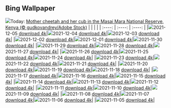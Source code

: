 ## Bing Wallpaper
![](./wallpaper/2021-12-05.jpg)Today: [Mother cheetah and her cub in the Masai Mara National Reserve, Kenya (© gudkovandrey/Adobe Stock)](./wallpaper/2021-12-05.jpg)
|      |      |      |
| :----: | :----: | :----: |
|![](./wallpaper/2021-12-05_sm.jpg)2021-12-05 [download 4k](./wallpaper/2021-12-05.jpg)|![](./wallpaper/2021-12-04_sm.jpg)2021-12-04 [download 4k](./wallpaper/2021-12-04.jpg)|![](./wallpaper/2021-12-03_sm.jpg)2021-12-03 [download 4k](./wallpaper/2021-12-03.jpg)|
|![](./wallpaper/2021-12-02_sm.jpg)2021-12-02 [download 4k](./wallpaper/2021-12-02.jpg)|![](./wallpaper/2021-12-01_sm.jpg)2021-12-01 [download 4k](./wallpaper/2021-12-01.jpg)|![](./wallpaper/2021-11-30_sm.jpg)2021-11-30 [download 4k](./wallpaper/2021-11-30.jpg)|
|![](./wallpaper/2021-11-29_sm.jpg)2021-11-29 [download 4k](./wallpaper/2021-11-29.jpg)|![](./wallpaper/2021-11-28_sm.jpg)2021-11-28 [download 4k](./wallpaper/2021-11-28.jpg)|![](./wallpaper/2021-11-27_sm.jpg)2021-11-27 [download 4k](./wallpaper/2021-11-27.jpg)|
|![](./wallpaper/2021-11-26_sm.jpg)2021-11-26 [download 4k](./wallpaper/2021-11-26.jpg)|![](./wallpaper/2021-11-25_sm.jpg)2021-11-25 [download 4k](./wallpaper/2021-11-25.jpg)|![](./wallpaper/2021-11-24_sm.jpg)2021-11-24 [download 4k](./wallpaper/2021-11-24.jpg)|
|![](./wallpaper/2021-11-23_sm.jpg)2021-11-23 [download 4k](./wallpaper/2021-11-23.jpg)|![](./wallpaper/2021-11-22_sm.jpg)2021-11-22 [download 4k](./wallpaper/2021-11-22.jpg)|![](./wallpaper/2021-11-21_sm.jpg)2021-11-21 [download 4k](./wallpaper/2021-11-21.jpg)|
|![](./wallpaper/2021-11-20_sm.jpg)2021-11-20 [download 4k](./wallpaper/2021-11-20.jpg)|![](./wallpaper/2021-11-19_sm.jpg)2021-11-19 [download 4k](./wallpaper/2021-11-19.jpg)|![](./wallpaper/2021-11-18_sm.jpg)2021-11-18 [download 4k](./wallpaper/2021-11-18.jpg)|
|![](./wallpaper/2021-11-17_sm.jpg)2021-11-17 [download 4k](./wallpaper/2021-11-17.jpg)|![](./wallpaper/2021-11-16_sm.jpg)2021-11-16 [download 4k](./wallpaper/2021-11-16.jpg)|![](./wallpaper/2021-11-15_sm.jpg)2021-11-15 [download 4k](./wallpaper/2021-11-15.jpg)|
|![](./wallpaper/2021-11-14_sm.jpg)2021-11-14 [download 4k](./wallpaper/2021-11-14.jpg)|![](./wallpaper/2021-11-13_sm.jpg)2021-11-13 [download 4k](./wallpaper/2021-11-13.jpg)|![](./wallpaper/2021-11-12_sm.jpg)2021-11-12 [download 4k](./wallpaper/2021-11-12.jpg)|
|![](./wallpaper/2021-11-11_sm.jpg)2021-11-11 [download 4k](./wallpaper/2021-11-11.jpg)|![](./wallpaper/2021-11-10_sm.jpg)2021-11-10 [download 4k](./wallpaper/2021-11-10.jpg)|![](./wallpaper/2021-11-09_sm.jpg)2021-11-09 [download 4k](./wallpaper/2021-11-09.jpg)|
|![](./wallpaper/2021-11-08_sm.jpg)2021-11-08 [download 4k](./wallpaper/2021-11-08.jpg)|![](./wallpaper/2021-11-07_sm.jpg)2021-11-07 [download 4k](./wallpaper/2021-11-07.jpg)|![](./wallpaper/2021-11-06_sm.jpg)2021-11-06 [download 4k](./wallpaper/2021-11-06.jpg)|
|![](./wallpaper/2021-11-05_sm.jpg)2021-11-05 [download 4k](./wallpaper/2021-11-05.jpg)|
